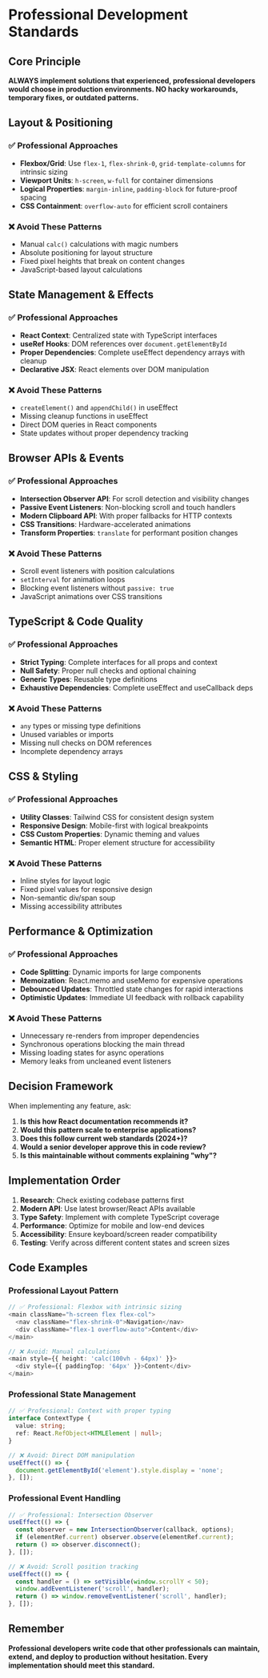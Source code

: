 # Professional Development Standards

## Core Principle
**ALWAYS implement solutions that experienced, professional developers would choose in production environments. NO hacky workarounds, temporary fixes, or outdated patterns.**

## Layout & Positioning

### ✅ Professional Approaches
- **Flexbox/Grid**: Use `flex-1`, `flex-shrink-0`, `grid-template-columns` for intrinsic sizing
- **Viewport Units**: `h-screen`, `w-full` for container dimensions
- **Logical Properties**: `margin-inline`, `padding-block` for future-proof spacing
- **CSS Containment**: `overflow-auto` for efficient scroll containers

### ❌ Avoid These Patterns
- Manual `calc()` calculations with magic numbers
- Absolute positioning for layout structure  
- Fixed pixel heights that break on content changes
- JavaScript-based layout calculations

## State Management & Effects

### ✅ Professional Approaches
- **React Context**: Centralized state with TypeScript interfaces
- **useRef Hooks**: DOM references over `document.getElementById`
- **Proper Dependencies**: Complete useEffect dependency arrays with cleanup
- **Declarative JSX**: React elements over DOM manipulation

### ❌ Avoid These Patterns
- `createElement()` and `appendChild()` in useEffect
- Missing cleanup functions in useEffect
- Direct DOM queries in React components
- State updates without proper dependency tracking

## Browser APIs & Events

### ✅ Professional Approaches
- **Intersection Observer API**: For scroll detection and visibility changes
- **Passive Event Listeners**: Non-blocking scroll and touch handlers
- **Modern Clipboard API**: With proper fallbacks for HTTP contexts
- **CSS Transitions**: Hardware-accelerated animations
- **Transform Properties**: `translate` for performant position changes

### ❌ Avoid These Patterns
- Scroll event listeners with position calculations
- `setInterval` for animation loops
- Blocking event listeners without `passive: true`
- JavaScript animations over CSS transitions

## TypeScript & Code Quality

### ✅ Professional Approaches
- **Strict Typing**: Complete interfaces for all props and context
- **Null Safety**: Proper null checks and optional chaining
- **Generic Types**: Reusable type definitions
- **Exhaustive Dependencies**: Complete useEffect and useCallback deps

### ❌ Avoid These Patterns
- `any` types or missing type definitions
- Unused variables or imports
- Missing null checks on DOM references
- Incomplete dependency arrays

## CSS & Styling

### ✅ Professional Approaches
- **Utility Classes**: Tailwind CSS for consistent design system
- **Responsive Design**: Mobile-first with logical breakpoints
- **CSS Custom Properties**: Dynamic theming and values
- **Semantic HTML**: Proper element structure for accessibility

### ❌ Avoid These Patterns
- Inline styles for layout logic
- Fixed pixel values for responsive design
- Non-semantic div/span soup
- Missing accessibility attributes

## Performance & Optimization

### ✅ Professional Approaches
- **Code Splitting**: Dynamic imports for large components
- **Memoization**: React.memo and useMemo for expensive operations
- **Debounced Updates**: Throttled state changes for rapid interactions
- **Optimistic Updates**: Immediate UI feedback with rollback capability

### ❌ Avoid These Patterns
- Unnecessary re-renders from improper dependencies
- Synchronous operations blocking the main thread
- Missing loading states for async operations
- Memory leaks from uncleaned event listeners

## Decision Framework

When implementing any feature, ask:

1. **Is this how React documentation recommends it?**
2. **Would this pattern scale to enterprise applications?**
3. **Does this follow current web standards (2024+)?**
4. **Would a senior developer approve this in code review?**
5. **Is this maintainable without comments explaining "why"?**

## Implementation Order

1. **Research**: Check existing codebase patterns first
2. **Modern API**: Use latest browser/React APIs available
3. **Type Safety**: Implement with complete TypeScript coverage  
4. **Performance**: Optimize for mobile and low-end devices
5. **Accessibility**: Ensure keyboard/screen reader compatibility
6. **Testing**: Verify across different content states and screen sizes

## Code Examples

### Professional Layout Pattern
```typescript
// ✅ Professional: Flexbox with intrinsic sizing
<main className="h-screen flex flex-col">
  <nav className="flex-shrink-0">Navigation</nav>
  <div className="flex-1 overflow-auto">Content</div>
</main>

// ❌ Avoid: Manual calculations
<main style={{ height: 'calc(100vh - 64px)' }}>
  <div style={{ paddingTop: '64px' }}>Content</div>
</main>
```

### Professional State Management
```typescript
// ✅ Professional: Context with proper typing
interface ContextType {
  value: string;
  ref: React.RefObject<HTMLElement | null>;
}

// ❌ Avoid: Direct DOM manipulation
useEffect(() => {
  document.getElementById('element').style.display = 'none';
}, []);
```

### Professional Event Handling
```typescript
// ✅ Professional: Intersection Observer
useEffect(() => {
  const observer = new IntersectionObserver(callback, options);
  if (elementRef.current) observer.observe(elementRef.current);
  return () => observer.disconnect();
}, []);

// ❌ Avoid: Scroll position tracking
useEffect(() => {
  const handler = () => setVisible(window.scrollY < 50);
  window.addEventListener('scroll', handler);
  return () => window.removeEventListener('scroll', handler);
}, []);
```

## Remember
**Professional developers write code that other professionals can maintain, extend, and deploy to production without hesitation. Every implementation should meet this standard.**